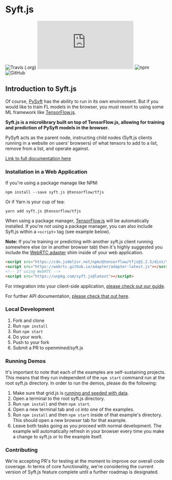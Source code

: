 # Syft.js

![Travis (.org)](https://img.shields.io/travis/OpenMined/syft.js.svg)
![codecov](https://img.shields.io/codecov/c/github/OpenMined/syft.js)
![npm](https://img.shields.io/npm/v/syft.js.svg)
![GitHub](https://img.shields.io/github/license/OpenMined/syft.js.svg)

## Introduction to Syft.js

Of course, [PySyft](https://github.com/openmined/pysyft) has the ability to run in its own environment. But if you would like to train FL models in the browser, you must resort to using some ML framework like [TensorFlow.js](https://js.tensorflow.org/).

**Syft.js is a microlibrary built on top of TensorFlow.js, allowing for training and prediction of PySyft models in the browser.**

PySyft acts as the parent node, instructing child nodes \(Syft.js clients running in a website on users' browsers\) of what tensors to add to a list, remove from a list, and operate against.

[Link to full documentation here](https://docs.openmined.org/syft-js)

### Installation in a Web Application

If you're using a package manage like NPM:

```text
npm install --save syft.js @tensorflow/tfjs
```

Or if Yarn is your cup of tea:

```text
yarn add syft.js @tensorflow/tfjs
```

When using a package manager, [TensorFlow.js](https://www.tensorflow.org/js) will be automatically installed. If you're not using a package manager, you can also include Syft.js within a `<script>` tag (see example below).

**Note:** If you're training or predicting with another syft.js client running somewhere else (or in another browser tab) then it's highly suggested you include the [WebRTC adapter](https://github.com/webrtc/adapter) shim inside of your web application.

```html
<script src="https://cdn.jsdelivr.net/npm/@tensorflow/tfjs@1.2.5/dist/tf.min.js"></script>
<script src="https://webrtc.github.io/adapter/adapter-latest.js"></script>
<!-- If using WebRTC -->
<script src="https://unpkg.com/syft.js@latest"></script>
```

For integration into your client-side application, [please check out our guide](https://docs.openmined.org/syft-js/guide).

For further API documentation, [please check that out here](https://docs.openmined.org/syft-js/api-documentation).

### Local Development

1. Fork and clone
2. Run `npm install`
3. Run `npm start`
4. Do your work.
5. Push to your fork
6. Submit a PR to openmined/syft.js

### Running Demos

It's important to note that each of the examples are self-sustaining projects. This means that they run independent of the `npm start` command run at the root syft.js directory. In order to run the demos, please do the following:

1. Make sure that grid.js is [running and seeded with data](https://github.com/OpenMined/grid.js/#development).
2. Open a terminal to the root syft.js directory.
3. Run `npm install` and then `npm start`.
4. Open a new terminal tab and `cd` into one of the examples.
5. Run `npm install` and then `npm start` inside of that example's directory. This should open a new browser tab for that example.
6. Leave both tasks going as you proceed with normal development. The example will automatically refresh in your browser every time you make a change to syft.js or to the example itself.

### Contributing

We're accepting PR's for testing at the moment to improve our overall code coverage. In terms of core functionality, we're considering the current version of Syft.js feature complete until a further roadmap is designated.
